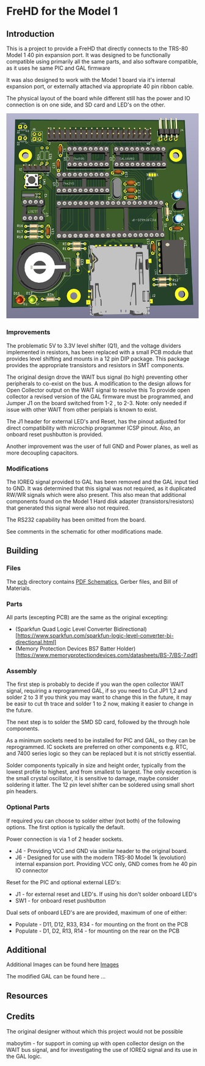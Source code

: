 # FreHD for the Model 1

## Introduction

This is a project to provide a FreHD that directly connects to the TRS-80 Model 1 40 pin expansion port.
It was designed to be functionally compatible using primarily all the same parts, 
and also software compatible, as it uses he same PIC and GAL firmware

It was also designed to work with the Model 1 board via it's internal expansion port,
or externally attached via appropriate 40 pin ribbon cable.

The physical layout of the board while different still has the 
power and IO connection is on one side, and SD card and LED's on the other.

![3D Render](/frehd/images/Board3dRender.png)

### Improvements

The problematic 5V to 3.3V level shifter (Q1), and the voltage dividers implemented in resistors,
has been replaced with a small PCB module that provides level shifting and mounts in a 12 pin
DIP package. This package provides the appropriate transistors and resistors in SMT components.

The original design drove the WAIT bus signal (to high) preventing other peripherals to co-exist 
on the bus. A modification to the design allows for Open Collector output on the WAIT signal to resolve this
To provide open collector a revised version of the GAL firmware must be programmed, and Jumper J1 
on the board switched from 1-2 , to 2-3. Note: only needed if issue with other WAIT from other peripials
is known to exist.

The J1 header for external LED's and Reset, has the pinout adjusted for direct compatibility with 
microchip programmer ICSP pinout. Also, an onboard reset pushbutton is provided.

Another improvement was the user of full GND and Power planes, as well as more decoupling capacitors. 

### Modifications

The IOREQ signal provided to GAL has been removed and the GAL input tied to GND. 
It was determined that this signal was not required, as it duplicated RW/WR 
signals which were also present. This also mean that additional components
found on the Model 1 Hard disk adapter (transistors/resistors) that generated
this signal were also not required.

The RS232 capability has been omitted from the board.

See comments in the schematic for other modifications made.

## Building

### Files

The [pcb](./pcb) directory contains [PDF Schematics](./pcb/FreHD-SchematicV1.1.pdf), Gerber files, and Bill of Materials.

### Parts

All parts (excepting PCB) are the same as the original excepting:

* (Sparkfun Quad Logic Level Converter Bidirectional)[https://www.sparkfun.com/sparkfun-logic-level-converter-bi-directional.html]
* (Memory Protection Devices BS7 Batter Holder)[https://www.memoryprotectiondevices.com/datasheets/BS-7/BS-7.pdf]

### Assembly

The first step is probably to decide if you wan the open collector WAIT signal,
requiring a reprogrammed GAL, if so you need to Cut JP1 1,2 and solder 2 to 3
If you think you may want to change this in the future, it may be easir to cut
th trace and solder 1 to 2 now, making it easier to change in the future.

The next step is to solder the SMD SD card, followed by the through hole components.

As a minimum sockets need to be installed for PIC and GAL, so they can be reprogrammed.
IC sockets are preferred on other components e.g. RTC, and 7400 series logic so they 
can be replaced but it is not strictly essential.

Solder components typically in size and height order, typically from the lowest profile to highest, 
and from smallest to largest. The only exception is the small crystal oscillator, 
it is sensitive to damage, maybe consider soldering it latter.
The 12 pin level shifter can be soldered using small short pin headers.

### Optional Parts

If required you can choose to solder either (not both) of the following options.
The first option is typically the default. 

Power connection is via 1 of 2 header sockets.
* J4 - Providing VCC and GND via similar header to the original board.
* J6 - Designed for use with the modern TRS-80 Model 1k (evolution) internal expansion port.
  Providing VCC only, GND comes from he 40 pin IO connector

Reset for the PIC and optional external LED's:
* J1 - for external reset and LED's. If using his don't solder onboard LED's
* SW1 - for onboard reset pushbutton

Dual sets of onboard LED's are are provided, maximum of one of either:
* Populate - D11, D12, R33, R34 - for mounting on the front on the PCB
* Populate - D1, D2, R13, R14 - for mounting on the rear on the PCB

## Additional

Additional Images can be found here [Images](./images/README.md)

The modified GAL can be found here ...

## Resources

## Credits

The original designer without which this project would not be possible

maboytim - for support in coming up with open collector design on the WAIT bus signal,
and for investigating the use of IOREQ signal and its use in the GAL logic.
